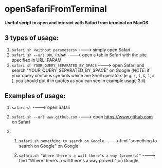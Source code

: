 # openSafariFromTerminal
#### Useful script to open and interact with Safari from terminal on MacOS 

## 3 types of usage: 
1. ```safari.sh <without parameters>``` ----> simply open Safari
2. ```safari.sh --url URL_PARAM``` ----> open a tab in Safari with the site specified in URL_PARAM
3. ```safari.sh YOUR_QUERY_SEPARATED_BY_SPACE```  ----> open Safari and search "YOUR_QUERY_SEPARATED_BY_SPACE" on Google (*NOTE*: if your query contains symbols which are Shell operators (e.g. ```(```, ```)```, ```&```, ```'```, ```>``` ), you should put it in quotes as you can see in example usage 3.ii)

## Examples of usage: 


1. ```safari.sh```  ----> open Safari

2. ```safari.sh --url www.github.com```  ----> open https://www.github.com on Safari

3. 
    1. ```safari.sh something to search on Google``` ----> find "something to search on Google" on Google 

    2. ```safari.sh "Where there's a will there's a way (proverb)"``` ----> find "Where there's a will there's a way proverb" on Google 





